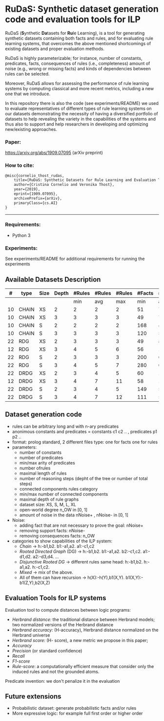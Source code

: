 # RuDaS: Synthetic dataset generation code and evaluation tools for ILP

RuDaS (**S**ynthetic **Da**tasets for **Ru**le Learning), is a tool for generating synthetic datasets containing both facts and rules, and for evaluating rule learning systems, that overcomes the above mentioned shortcomings of existing datasets and proper evaluation methods. 

RuDaS is highly parameterizable; for instance, number of constants, predicates, facts, consequences of rules (i.e., completeness) amount of noise (e.g., wrong or missing facts) and kinds of dependencies between rules can be selected. 

Moreover, RuDaS allows for assessing the performance of rule learning systems by computing classical and more recent metrics, including a new one that we introduce.

In this repository there is also the code (see experiments/README) we used to evaluate representatives of different types of rule learning systems on our datasets demonstrating the necessity of having a diversified portfolio of datasets to help revealing the variety in the capabilities of the systems and thus also to support and help researchers in developing and optimizing new/existing approaches. 

### Paper:

 <https://arxiv.org/abs/1909.07095> (arXiv preprint)

### How to cite:

```latex
@misc{cornelio_thost_rudas,
    title={RuDaS: Synthetic Datasets for Rule Learning and Evaluation Tools},
    author={Cristina Cornelio and Veronika Thost},
    year={2019},
    eprint={1909.07095},
    archivePrefix={arXiv},
    primaryClass={cs.AI}
}
```
---
### Requirements: 
* Python 3 
<!--TODO any others check. then create file requirements.txt)-->
###  Experiments:

See experiments/README for additional requirements for running the experiments


## Available Datasets Description

<!--add <sub> and </sub> to reduce the font-->

  
| \#  | type | Size | Depth |\#Rules|\#Rules|\#Rules|\#Facts|\#Facts|\#Facts|\#Pred|\#Pred|\#Pred|\#Const|\#Const|\#Const|
|--- | ---  | ---  | ---   | --- | ---   | --- | --- | ---   | --- | --- | ---  | --- | ---| ---   | --- |
|     |      |      |       | min |   avg |max  | min | avg   |max  | min | avg  |max  | min| avg   |max  |
| 10  |CHAIN |   XS | 2     |2    |2      |2    | 51  |74     |95   | 5   |7     |9    | 31 |47     |71   |
| 10  |CHAIN |   XS | 3     |3    |3      |3    | 49  |70     |97   | 7   |8     |  9  | 31 |43     |64   |
| 10  |CHAIN | S | 2  | 2|2|2 | 168|447|908 | 9|10|11 | 97|259|460|
|      10 |CHAIN  | S |  3 | 3|3|3 | 120|508|958 |8|10|11 | 52|230|374|
|    22 | RDG  |  XS | 2  | 3|3|3 | 49|84|122 | 6|9|11 | 28|50|84 | 
|     12 | RDG  |  XS | 3  | 4|5|6 | 56|104|172 | 8|10|11 | 41|55|75 |
|     22 |  RDG  | S | 2 | 3|3|3 | 200|646|1065 | 6|11|11 | 71|370|648   |
|     22 |RDG  |  S | 3 | 4|5|7 | 280|613|1107 | 10|11|11 | 149|297|612   |
|    22 |DRDG |  XS | 2  | 3|4|5 | 60|100|181 | 6|9|11 | 29|55|82    |
|   12 |DRDG |  XS |3  | 4|7|11 | 58|144|573 | 8|10|11 | 34|58|89   |
|    22 |DRDG |  S |2 | 3|4|5 | 149|564|1027 | 10|11|11 | 88|327|621   |
|    22 |DRDG |  S |3 | 4|7|12 | 111|540|1126 | 10|11|11 | 70|284|680   |


## Dataset generation code

* rules can be arbitrary long and with n-ary predicates
* anonimous constants and predicates = constants c1 c2 .. , predicates p1 p2 ..
* format: prolog standard, 2 different files type: one for facts one for rules
* parameters:
   * number of constants
   * number of predicates
   * min/max arity of predicates
   * number ofrules
   * maximal length of rules
   * number of reasoning steps (depht of the tree or number of total steps)
   * connected components rules category
   * min/max number of connected components
   * maximal depth of rule graphs 
   * dataset size: XS, S, M, L, XL
   * open-world degree n_OW in [0, 1]
   * amount of noise in the data nNoise+ , nNoise- in [0, 1]
* Noise:
   * adding fact that are not necessary to prove the goal: nNoise+
   * removing support facts: nNoise-
   * removing consequences facts: n_OW
* categories to show capabilities of the ILP system:
   * *Chain* -> h:-b1,b2. b1:-a1,a2. a1:-c1,c2
   * *Rooted Directed Graph* (DG) -> h:-b1,b2. b1:-a1,a2. b2:-c1,c2. a1:-d1,d2. a2:-d3,d4. ...
   * *Disjunctive Rooted DG* -> different rules same head: h:-b1,b2. h:-a1,a2. h:-c1,c2.
   * *Mixed* -> mix of the above.
   * All of them can have recursion -> h(X):-h(Y),b1(X,Y). b1(X,Y):-b1(Z,Y),b2(X,Z)

<!--TODO: Add figure for categories-->

## Evaluation Tools for ILP systems

Evaluation tool to compute distances between logic programs:
* *Herbrand distance:* the traditional distance between Herbrand models; two normalized versions of the Herbrand distance
* *Herbrand accuracy:* (H-accuracy), Herbrand distance normalized on the Herbrand universe
* *Herbrand score:* (H- score), a new metric we propose in this paper;
* *Accuracy*
* *Precision* (or standard confidence)
* *Recall*
* *F1-score*
* *Rule-score*: a computationally efficient measure that consider only the induced rules and not the grounded atoms.


Predicate invention: we don't penalize it in the evaluation


## Future extensions
* Probabilistic dataset: generate probabilistic facts and/or rules
* More expressive logic: for example full first order or higher order
<!--ADD MORE-->

